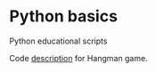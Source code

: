 # Python basics

Python educational scripts

Code [description](https://github.com/KaterinGorbachev/Python---basics-/blob/main/hangman_python.md) for Hangman game.
